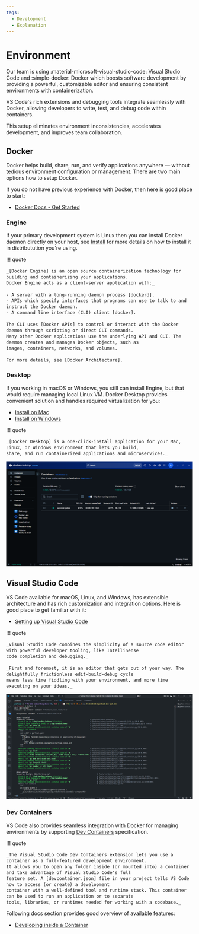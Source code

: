 ```yaml
---
tags:
  - Development
  - Explanation
---
```


# Environment

Our team is using :material-microsoft-visual-studio-code: Visual Studio Code and :simple-docker: Docker which boosts
software development by providing a powerful, customizable editor and ensuring consistent environments with
containerization.

VS Code's rich extensions and debugging tools integrate seamlessly with Docker, allowing developers to write, test, and
debug code within containers.

This setup eliminates environment inconsistencies, accelerates development, and improves team collaboration.

## Docker

Docker helps build, share, run, and verify applications anywhere — without tedious environment configuration or
management. There are two main options how to setup Docker.

If you do not have previous experience with Docker, then here is good place to start:

- [Docker Docs - Get Started]

### Engine

If your primary development system is Linux then you can install Docker daemon directly on your host, see [Install] for
more details on how to install it in distributution you're using.

!!! quote

    _[Docker Engine] is an open source containerization technology for building and containerizing your applications.
    Docker Engine acts as a client-server application with:_

    - A server with a long-running daemon process [dockerd].
    - APIs which specify interfaces that programs can use to talk to and instruct the Docker daemon.
    - A command line interface (CLI) client [docker].

    The CLI uses [Docker APIs] to control or interact with the Docker daemon through scripting or direct CLI commands.
    Many other Docker applications use the underlying API and CLI. The daemon creates and manages Docker objects, such as
    images, containers, networks, and volumes.

    For more details, see [Docker Architecture].

### Desktop

If you working in macOS or Windows, you still can install Engine, but that would require managing local Linux VM. Docker
Desktop provides convenient solution and handles required virtualization for you:

- [Install on Mac]
- [Install on Windows]

!!! quote

    _[Docker Desktop] is a one-click-install application for your Mac, Linux, or Windows environment that lets you build,
    share, and run containerized applications and microservices._

![A screenshot of Docker Desktop's user interface, showing the "Containers" tab.](assets/images/docker-for-desktop.png "Docker for Desktop")

## Visual Studio Code

VS Code available for macOS, Linux, and Windows, has extensible architecture and has rich customization and integration
options. Here is good place to get familiar with it:

- [Setting up Visual Studio Code]

!!! quote

    _Visual Studio Code combines the simplicity of a source code editor with powerful developer tooling, like IntelliSense
    code completion and debugging._

    _First and foremost, it is an editor that gets out of your way. The delightfully frictionless edit-build-debug cycle
    means less time fiddling with your environment, and more time executing on your ideas._

![A screenshot of a Visual Studio Code environment. The terminal window shows a behave command being executed to test BDD (Behavior-Driven Development) scenarios for a PartCAD project.](assets/images/vs-code-behave.png "VS Code: Behave")

### Dev Containers

VS Code also provides seamless integration with Docker for managing environments by supporting [Dev Containers]
specification.

!!! quote

    _The Visual Studio Code Dev Containers extension lets you use a container as a full-featured development environment.
    It allows you to open any folder inside (or mounted into) a container and take advantage of Visual Studio Code's full
    feature set. A [devcontainer.json] file in your project tells VS Code how to access (or create) a development
    container with a well-defined tool and runtime stack. This container can be used to run an application or to separate
    tools, libraries, or runtimes needed for working with a codebase._

Following docs section provides good overview of available features:

- [Developing inside a Container]

[Dev Containers]: https://containers.dev/
[Install on Mac]: https://docs.docker.com/desktop/setup/install/mac-install/
[Install on Windows]: https://docs.docker.com/desktop/setup/install/windows-install/
[Install]: https://docs.docker.com/engine/install/
[Docker Architecture]: https://docs.docker.com/get-started/docker-overview/#docker-architecture
[Docker APIs]: https://docs.docker.com/reference/api/engine/
[docker]: https://docs.docker.com/reference/cli/docker/
[dockerd]: https://docs.docker.com/reference/cli/dockerd
[Docker Desktop]: https://docs.docker.com/desktop/
[Docker Docs - Get Started]: https://docs.docker.com/get-started/
[Docker Engine]: https://docs.docker.com/engine/
[Setting up Visual Studio Code]: https://code.visualstudio.com/docs/setup/setup-overview
[devcontainer.json]: https://code.visualstudio.com/docs/devcontainers/containers#_create-a-devcontainerjson-file
[Developing inside a Container]: https://code.visualstudio.com/docs/devcontainers/containers
